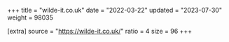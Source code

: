 +++
title = "wilde-it.co.uk"
date = "2022-03-22"
updated = "2023-07-30"
weight = 98035

[extra]
source = "https://wilde-it.co.uk/"
ratio = 4
size = 96
+++
